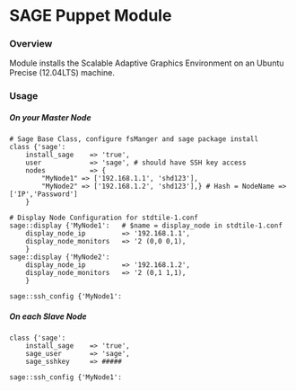 # SAGE Puppet Module
### Overview
Module installs the Scalable Adaptive Graphics Environment on an Ubuntu Precise (12.04LTS) machine. 

### Usage
##### On your Master Node

	# Sage Base Class, configure fsManger and sage package install
	class {'sage':
		install_sage	=> 'true',
		user			=> 'sage', # should have SSH key access
		nodes			=> {
			"MyNode1" => ['192.168.1.1', 'shd123'], 
			"MyNode2" => ['192.168.1.2', 'shd123'],} # Hash = NodeName => ['IP','Password']
		}
	
	# Display Node Configuration for stdtile-1.conf	
	sage::display {'MyNode1':	# $name = display_node in stdtile-1.conf
		display_node_ip			=> '192.168.1.1',
		display_node_monitors	=> '2 (0,0 0,1),
		}
	sage::display {'MyNode2':
		display_node_ip			=> '192.168.1.2',
		display_node_monitors	=> '2 (0,1 1,1),
		}
		
	sage::ssh_config {'MyNode1':
	
##### On each Slave Node
		
	class {'sage':
		install_sage	=> 'true',
		sage_user		=> 'sage',
		sage_sshkey		=> #####
	
	sage::ssh_config {'MyNode1':